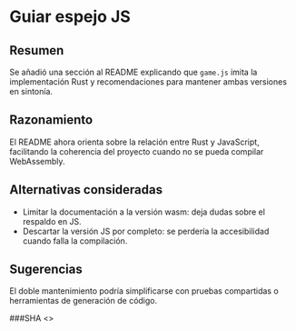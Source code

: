 # Guiar espejo JS

## Resumen
Se añadió una sección al README explicando que `game.js` imita la implementación Rust y recomendaciones para mantener ambas versiones en sintonía.

## Razonamiento
El README ahora orienta sobre la relación entre Rust y JavaScript, facilitando la coherencia del proyecto cuando no se pueda compilar WebAssembly.

## Alternativas consideradas
- Limitar la documentación a la versión wasm: deja dudas sobre el respaldo en JS.
- Descartar la versión JS por completo: se perdería la accesibilidad cuando falla la compilación.

## Sugerencias
El doble mantenimiento podría simplificarse con pruebas compartidas o herramientas de generación de código.

###SHA
<<git SHA>>
